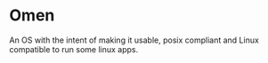 # Omen

An OS with the intent of making it usable, posix compliant and Linux compatible to run some linux apps.
